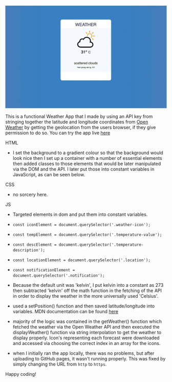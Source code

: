 ![Weather App](images/screenshot.png)

This is a functional Weather App that I made by using an API key from stringing together the latitude and longitude coordinates from [Open Weather](https://openweathermap.org/current#geo) by getting the geolocation from the users browser, if they give permission to do so. You can try the app live [here](https://zenidith.github.io/weather-app/)

HTML 
- I set the background to a gradient colour so that the background would look nice then I set up a container with a number of essential elements then added classes to those elements that would be later manipulated via the DOM and the API. I later put those into constant variables in JavaScript, as can be seen below. 

CSS 
- no sorcery here. 

JS 
- Targeted elements in dom and put them into constant variables. 

- `const iconElement = document.querySelector('.weather-icon');`
- `const tempElement = document.querySelector('.temperature-value');`
- `const descElement = document.querySelector('.temperature-description');`
- `const locationElement = document.querySelector('.location');`
- `const notificationElement = document.querySelector('.notification');`

- Because the default unit was 'kelvin', I put kelvin into a constant as 273 then subtracted 'kelvin' off the math function in the fetching of the API in order to display the weather in the more universally used 'Celsius'. 
- used a setPosition() function and then saved latitude/longitude into variables. MDN documentation can be found [here](https://developer.mozilla.org/en-US/docs/Web/API/GeolocationCoordinates/longitude)
- majority of the logic was contained in the getWeather() function which fetched the weather via the Open Weather API and then executed the displayWeather() function via string interpolation to get the weather to display properly. Icon's representing each forecast were downloaded and accessed via choosing the correct index in an array for the icons. 
- when I initially ran the app locally, there was no problems, but after uploading to GitHub pages, it wasn't running properly. This was fixed by simply changing the URL from `http` to `https`. 


Happy coding!

